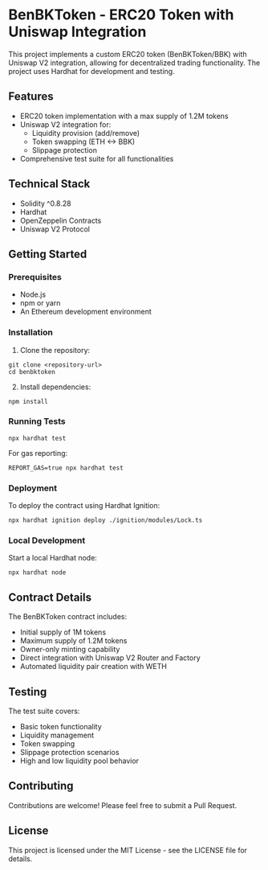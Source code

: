 # BenBKToken - ERC20 Token with Uniswap Integration

This project implements a custom ERC20 token (BenBKToken/BBK) with Uniswap V2 integration, allowing for decentralized trading functionality. The project uses Hardhat for development and testing.

## Features

- ERC20 token implementation with a max supply of 1.2M tokens
- Uniswap V2 integration for:
  - Liquidity provision (add/remove)
  - Token swapping (ETH <-> BBK)
  - Slippage protection
- Comprehensive test suite for all functionalities

## Technical Stack

- Solidity ^0.8.28
- Hardhat
- OpenZeppelin Contracts
- Uniswap V2 Protocol

## Getting Started

### Prerequisites

- Node.js
- npm or yarn
- An Ethereum development environment

### Installation

1. Clone the repository:
```shell
git clone <repository-url>
cd benbktoken
```

2. Install dependencies:
```shell
npm install
```

### Running Tests

```shell
npx hardhat test
```

For gas reporting:
```shell
REPORT_GAS=true npx hardhat test
```

### Deployment

To deploy the contract using Hardhat Ignition:
```shell
npx hardhat ignition deploy ./ignition/modules/Lock.ts
```

### Local Development

Start a local Hardhat node:
```shell
npx hardhat node
```

## Contract Details

The BenBKToken contract includes:
- Initial supply of 1M tokens
- Maximum supply of 1.2M tokens
- Owner-only minting capability
- Direct integration with Uniswap V2 Router and Factory
- Automated liquidity pair creation with WETH

## Testing

The test suite covers:
- Basic token functionality
- Liquidity management
- Token swapping
- Slippage protection scenarios
- High and low liquidity pool behavior

## Contributing

Contributions are welcome! Please feel free to submit a Pull Request.

## License

This project is licensed under the MIT License - see the LICENSE file for details.
